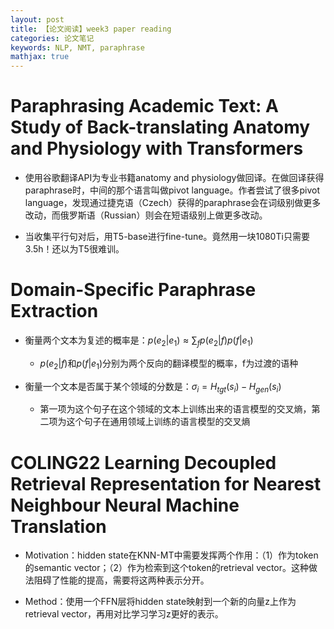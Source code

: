```yaml
---
layout: post
title: 【论文阅读】week3 paper reading
categories: 论文笔记
keywords: NLP, NMT, paraphrase
mathjax: true
---
```


# Paraphrasing Academic Text: A Study of Back-translating Anatomy and Physiology with Transformers

+ 使用谷歌翻译API为专业书籍anatomy and physiology做回译。在做回译获得paraphrase时，中间的那个语言叫做pivot language。作者尝试了很多pivot language，发现通过捷克语（Czech）获得的paraphrase会在词级别做更多改动，而俄罗斯语（Russian）则会在短语级别上做更多改动。  

+ 当收集平行句对后，用T5-base进行fine-tune。竟然用一块1080Ti只需要3.5h！还以为T5很难训。

# Domain-Specific Paraphrase Extraction
+ 衡量两个文本为复述的概率是：$p(e_2|e_1) \approx \sum_f p(e_2|f)p(f|e_1)$  
    + $p(e_2|f)$和$p(f|e_1)$分别为两个反向的翻译模型的概率，f为过渡的语种  

+ 衡量一个文本是否属于某个领域的分数是：$\sigma_i=H_{t g t}\left(s_i\right)-H_{g e n}\left(s_i\right)$  
    + 第一项为这个句子在这个领域的文本上训练出来的语言模型的交叉熵，第二项为这个句子在通用领域上训练的语言模型的交叉熵  


# COLING22 Learning Decoupled Retrieval Representation for Nearest Neighbour Neural Machine Translation  

+ Motivation：hidden state在KNN-MT中需要发挥两个作用：（1）作为token的semantic vector；（2）作为检索到这个token的retrieval vector。这种做法阻碍了性能的提高，需要将这两种表示分开。  

+ Method：使用一个FFN层将hidden state映射到一个新的向量z上作为retrieval vector，再用对比学习学习z更好的表示。  
